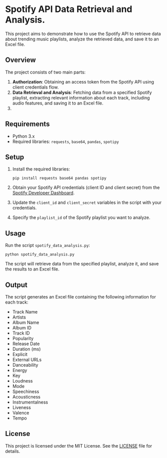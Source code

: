 
# Spotify API Data Retrieval and Analysis.

This project aims to demonstrate how to use the Spotify API to retrieve data about trending music playlists, analyze the retrieved data, and save it to an Excel file.

## Overview

The project consists of two main parts:

1. **Authorization**: Obtaining an access token from the Spotify API using client credentials flow.
2. **Data Retrieval and Analysis**: Fetching data from a specified Spotify playlist, extracting relevant information about each track, including audio features, and saving it to an Excel file.
3. 
## Requirements

- Python 3.x
- Required libraries: `requests`, `base64`, `pandas`, `spotipy`

## Setup

1. Install the required libraries:
   ```
   pip install requests base64 pandas spotipy
   ```

2. Obtain your Spotify API credentials (client ID and client secret) from the [Spotify Developer Dashboard](https://developer.spotify.com/dashboard/applications).

3. Update the `client_id` and `client_secret` variables in the script with your credentials.

4. Specify the `playlist_id` of the Spotify playlist you want to analyze.

## Usage

Run the script `spotify_data_analysis.py`:

```
python spotify_data_analysis.py
```

The script will retrieve data from the specified playlist, analyze it, and save the results to an Excel file.

## Output

The script generates an Excel file containing the following information for each track:

- Track Name
- Artists
- Album Name
- Album ID
- Track ID
- Popularity
- Release Date
- Duration (ms)
- Explicit
- External URLs
- Danceability
- Energy
- Key
- Loudness
- Mode
- Speechiness
- Acousticness
- Instrumentalness
- Liveness
- Valence
- Tempo

## License

This project is licensed under the MIT License. See the [LICENSE](LICENSE) file for details.
